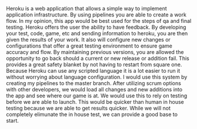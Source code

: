
Heroku is a web application that allows a simple way to implement application infrastructure. By using pipelines you are able to create a work flow. In my opinion, this app would be best used for the steps of qa and final testing. Heroku offers the user the ability to have feedback. By developing your test, code, game, etc and sending information to heroku,  you are then given the results of your work. It also will configure new changes or configurations that offer a great testing environment to ensure game accuracy and flow. 
By maintaining previous versions, you are allowed the opportunity to go back should a current or new release or addition fail. This provides a great safety blanket by not having to restart from square one. 
Because Heroku can use any scripted language it is a lot easier to run  it without worrying about language configuration. 
I would use this system by creating my pipelines to the master branch. After utilizing scrum options with other developers, we would load all changes and new additions into the app and see where our game is at. We would use this to rely on testing before we are able to launch. This would be quicker than human in house testing because we are able to get results quicker. While we will not completely elimunate the in house test, we can provide a good base to start. 

